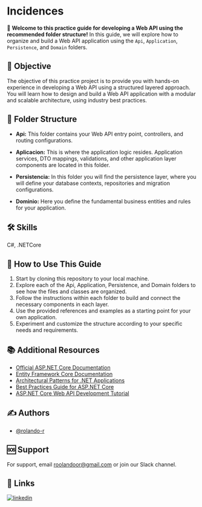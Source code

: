 # Incidences

🚀 **Welcome to this practice guide for developing a Web API using the recommended folder structure!** In this guide, we will explore how to organize and build a Web API application using the `Api`, `Application`, `Persistence`, and `Domain` folders.

## 🎯 Objective

The objective of this practice project is to provide you with hands-on experience in developing a Web API using a structured layered approach. You will learn how to design and build a Web API application with a modular and scalable architecture, using industry best practices.

## 📂 Folder Structure

- **Api:** This folder contains your Web API entry point, controllers, and routing configurations.

- **Aplicacion:** This is where the application logic resides. Application services, DTO mappings, validations, and other application layer components are located in this folder.

- **Persistencia:** In this folder you will find the persistence layer, where you will define your database contexts, repositories and migration configurations.

- **Dominio:** Here you define the fundamental business entities and rules for your application.

## 🛠 Skills

C#, .NETCore

## 📖 How to Use This Guide
1. Start by cloning this repository to your local machine.
2. Explore each of the Api, Application, Persistence, and Domain folders to see how the files and classes are organized.
3. Follow the instructions within each folder to build and connect the necessary components in each layer.
4. Use the provided references and examples as a starting point for your own application.
5. Experiment and customize the structure according to your specific needs and requirements.

## 📚 Additional Resources

- [Official ASP.NET Core Documentation](https://docs.microsoft.com/aspnet/core)
- [Entity Framework Core Documentation](https://docs.microsoft.com/ef/core)
- [Architectural Patterns for .NET Applications](https://docs.microsoft.com/dotnet/architecture/)
- [Best Practices Guide for ASP.NET Core](https://dotnet.microsoft.com/learn/web/aspnet-best-practices)
- [ASP.NET Core Web API Development Tutorial](https://docs.microsoft.com/aspnet/core/tutorials/first-web-api)

## ✍️ Authors

- [@rolando-r](https://www.github.com/rolando-r)

## 🆘 Support

For support, email roolandoor@gmail.com or join our Slack channel.

## 🔗 Links
[![linkedin](https://img.shields.io/badge/linkedin-0A66C2?style=for-the-badge&logo=linkedin&logoColor=white)](https://www.linkedin.com/in/rolando-rodriguez-garcia)